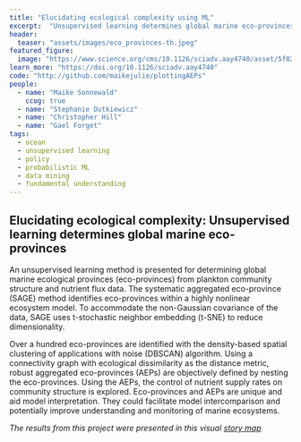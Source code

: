 ```yaml
---
title: "Elucidating ecological complexity using ML"
excerpt:  "Unsupervised learning determines global marine eco-provinces"
header:
  teaser: "assets/images/eco_provinces-th.jpeg"
featured_figure: 
  image: "https://www.science.org/cms/10.1126/sciadv.aay4740/asset/5f0263bd-fc33-4dc6-87df-46a19f3ab895/assets/graphic/aay4740-f2.jpeg"
learn_more: "https://doi.org/10.1126/sciadv.aay4740"
code: "http://github.com/maikejulie/plottingAEPs"
people:
  - name: "Maike Sonnewald"
    ccog: true
  - name: "Stephanie Dutkiewicz"
  - name: "Christopher Hill"
  - name: "Gael Forget"
tags:
  - ocean
  - unsupervised learning
  - policy
  - probabilistic ML
  - data mining
  - fundamental understanding
---
```


## Elucidating ecological complexity: Unsupervised learning determines global marine eco-provinces

An unsupervised learning method is presented for determining global marine ecological provinces (eco-provinces) from plankton community structure and nutrient flux data. The systematic aggregated eco-province (SAGE) method identifies eco-provinces within a highly nonlinear ecosystem model. To accommodate the non-Gaussian covariance of the data, SAGE uses t-stochastic neighbor embedding (t-SNE) to reduce dimensionality. 

Over a hundred eco-provinces are identified with the density-based spatial clustering of applications with noise (DBSCAN) algorithm. Using a connectivity graph with ecological dissimilarity as the distance metric, robust aggregated eco-provinces (AEPs) are objectively defined by nesting the eco-provinces. Using the AEPs, the control of nutrient supply rates on community structure is explored. Eco-provinces and AEPs are unique and aid model interpretation. They could facilitate model intercomparison and potentially improve understanding and monitoring of marine ecosystems.

*The results from this project were presented in this visual [story map](https://ecco-group.org/storymaps.cgi?id=42)*
